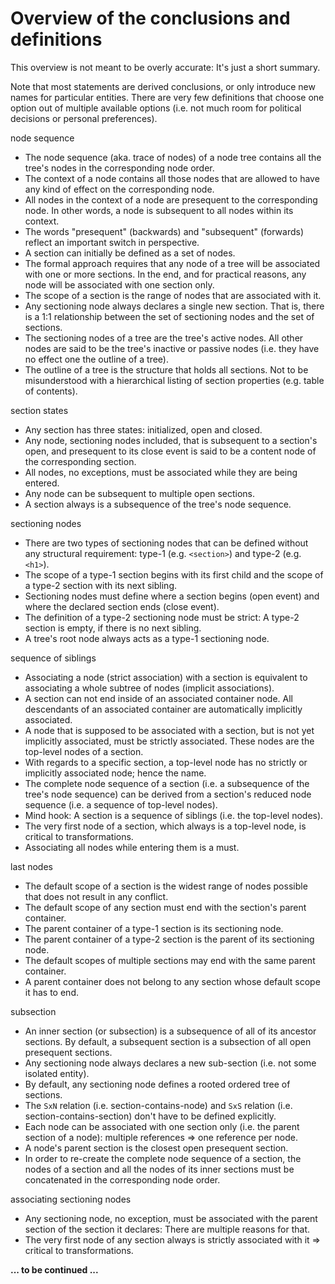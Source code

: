 
<!-- ======================================================================= -->
# Overview of the conclusions and definitions

This overview is not meant to be overly accurate: It's just a short summary.

Note that most statements are derived conclusions, or only introduce new names
for particular entities. There are very few definitions that choose one option
out of multiple available options (i.e. not much room for political decisions
or personal preferences).

node sequence

* The node sequence (aka. trace of nodes) of a node tree contains all the
  tree's nodes in the corresponding node order.
* The context of a node contains all those nodes that are allowed to have any
  kind of effect on the corresponding node.
* All nodes in the context of a node are presequent to the corresponding node.
  In other words, a node is subsequent to all nodes within its context.
* The words "presequent" (backwards) and "subsequent" (forwards) reflect an
  important switch in perspective.
* A section can initially be defined as a set of nodes.
* The formal approach requires that any node of a tree will be associated with
  one or more sections. In the end, and for practical reasons, any node will be
  associated with one section only.
* The scope of a section is the range of nodes that are associated with it.
* Any sectioning node always declares a single new section. That is, there is a
  1:1 relationship between the set of sectioning nodes and the set of sections.
* The sectioning nodes of a tree are the tree's active nodes. All other nodes
  are said to be the tree's inactive or passive nodes (i.e. they have no effect
  one the outline of a tree).
* The outline of a tree is the structure that holds all sections. Not to
  be misunderstood with a hierarchical listing of section properties (e.g.
  table of contents).

section states

* Any section has three states: initialized, open and closed.
* Any node, sectioning nodes included, that is subsequent to a section's open,
  and presequent to its close event is said to be a content node of the
  corresponding section.
* All nodes, no exceptions, must be associated while they are being entered.
* Any node can be subsequent to multiple open sections.
* A section always is a subsequence of the tree's node sequence.

sectioning nodes

* There are two types of sectioning nodes that can be defined without any
  structural requirement: type-1 (e.g. `<section>`) and type-2 (e.g. `<h1>`).
* The scope of a type-1 section begins with its first child and the scope of
  a type-2 section with its next sibling.
* Sectioning nodes must define where a section begins (open event) and where
  the declared section ends (close event).
* The definition of a type-2 sectioning node must be strict:
  A type-2 section is empty, if there is no next sibling.
* A tree's root node always acts as a type-1 sectioning node.

sequence of siblings

* Associating a node (strict association) with a section is equivalent to
  associating a whole subtree of nodes (implicit associations).
* A section can not end inside of an associated container node. All descendants
  of an associated container are automatically implicitly associated.
* A node that is supposed to be associated with a section, but is not yet
  implicitly associated, must be strictly associated. These nodes are the
  top-level nodes of a section.
* With regards to a specific section, a top-level node has no strictly or
  implicitly associated node; hence the name.
* The complete node sequence of a section (i.e. a subsequence of the tree's
  node sequence) can be derived from a section's reduced node sequence (i.e.
  a sequence of top-level nodes).
* Mind hook: A section is a sequence of siblings (i.e. the top-level nodes).
* The very first node of a section, which always is a top-level node, is
  critical to transformations.
* Associating all nodes while entering them is a must.

last nodes

* The default scope of a section is the widest range of nodes possible that does
  not result in any conflict.
* The default scope of any section must end with the section's parent container.
* The parent container of a type-1 section is its sectioning node.
* The parent container of a type-2 section is the parent of its sectioning node.
* The default scopes of multiple sections may end with the same parent container.
* A parent container does not belong to any section whose default scope it has
  to end.

subsection

* An inner section (or subsection) is a subsequence of all of its ancestor
  sections. By default, a subsequent section is a subsection of all open
  presequent sections.
* Any sectioning node always declares a new sub-section
  (i.e. not some isolated entity).
* By default, any sectioning node defines a rooted ordered tree of sections.
* The `SxN` relation (i.e. section-contains-node) and `SxS` relation (i.e.
  section-contains-section) don't have to be defined explicitly.
* Each node can be associated with one section only (i.e. the parent section
  of a node): multiple references => one reference per node.
* A node's parent section is the closest open presequent section.
* In order to re-create the complete node sequence of a section, the nodes
  of a section and all the nodes of its inner sections must be concatenated
  in the corresponding node order.

associating sectioning nodes

* Any sectioning node, no exception, must be associated with the parent
  section of the section it declares: There are multiple reasons for that.
* The very first node of any section always is strictly associated with it
  => critical to transformations.

**... to be continued ...**
